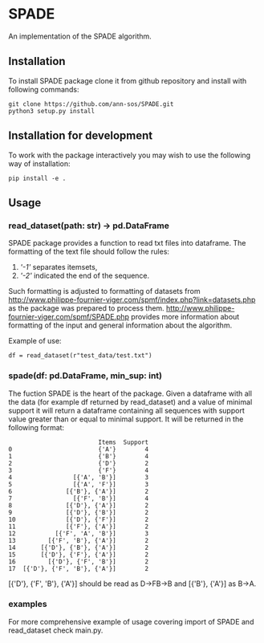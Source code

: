 # SPADE
An implementation of the SPADE algorithm.

## Installation
To install SPADE package clone it from github repository and install with following commands:
```console
git clone https://github.com/ann-sos/SPADE.git
python3 setup.py install
```
## Installation for development
To work with the package interactively you may wish to use the following way of installation:
```
pip install -e .
```

## Usage

### read_dataset(path: str) -> pd.DataFrame
SPADE package provides a function to read txt files into dataframe. The formatting of the text file should follow the rules:

1. *'-1'* separates itemsets,
1. *'-2'* indicated the end of the sequence.

Such formatting is adjusted to formatting of datasets from http://www.philippe-fournier-viger.com/spmf/index.php?link=datasets.php as the package was prepared to process them. http://www.philippe-fournier-viger.com/spmf/SPADE.php provides more information about formatting of the input and general information about the algorithm.

Example of use:
```
df = read_dataset(r"test_data/test.txt")
```

### spade(df: pd.DataFrame, min_sup: int)
The fuction SPADE is the heart of the package. Given a dataframe with all the data (for example df returned by read_dataset) and a value of minimal support it will return a dataframe containing all sequences with support value greater than or equal to minimal support.
It will be returned in the following format:
```
                         Items  Support
0                        {'A'}        4
1                        {'B'}        4
2                        {'D'}        2
3                        {'F'}        4
4                 [{'A', 'B'}]        3
5                 [{'A', 'F'}]        3
6               [{'B'}, {'A'}]        2
7                 [{'F', 'B'}]        4
8               [{'D'}, {'A'}]        2
9               [{'D'}, {'B'}]        2
10              [{'D'}, {'F'}]        2
11              [{'F'}, {'A'}]        2
12           [{'F', 'A', 'B'}]        3
13         [{'F', 'B'}, {'A'}]        2
14       [{'D'}, {'B'}, {'A'}]        2
15       [{'D'}, {'F'}, {'A'}]        2
16         [{'D'}, {'F', 'B'}]        2
17  [{'D'}, {'F', 'B'}, {'A'}]        2
```
[{'D'}, {'F', 'B'}, {'A'}] should be read as D->FB->B and [{'B'}, {'A'}] as B->A. 
### examples
For more comprehensive example of usage covering import of SPADE and read_dataset check main.py.